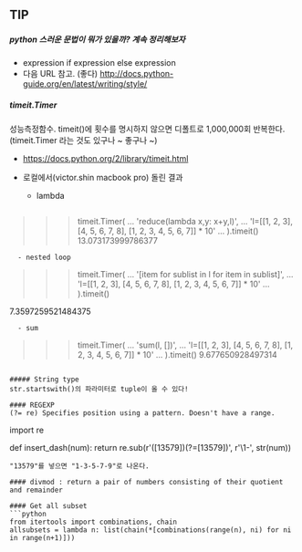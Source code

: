 ## TIP
##### python 스러운 문법이 뭐가 있을까? 계속 정리해보자
- expression if expression else expression
- 다음 URL 참고. (좋다)
http://docs.python-guide.org/en/latest/writing/style/

##### timeit.Timer
성능측정함수. timeit()에 횟수를 명시하지 않으면 디폴트로 1,000,000회 반복한다.
(timeit.Timer 라는 것도 있구나 ~ 좋구나 ~)
- https://docs.python.org/2/library/timeit.html

- 로컬에서(victor.shin macbook pro) 돌린 결과
  - lambda
  ```
>>> timeit.Timer(
...         'reduce(lambda x,y: x+y,l)',
...         'l=[[1, 2, 3], [4, 5, 6, 7, 8], [1, 2, 3, 4, 5, 6, 7]] * 10'
...     ).timeit()
13.073173999786377
```
  - nested loop
  ```
>>> timeit.Timer(
...         '[item for sublist in l for item in sublist]',
...         'l=[[1, 2, 3], [4, 5, 6, 7, 8], [1, 2, 3, 4, 5, 6, 7]] * 10'
...     ).timeit()

7.3597259521484375
```
  - sum
  ```
>>> timeit.Timer(
...         'sum(l, [])',
...         'l=[[1, 2, 3], [4, 5, 6, 7, 8], [1, 2, 3, 4, 5, 6, 7]] * 10'
...     ).timeit()
9.677650928497314
```

##### String type
str.startswith()의 파라미터로 tuple이 올 수 있다! 

#### REGEXP
(?= re)	Specifies position using a pattern. Doesn't have a range.
```
import re

def insert_dash(num):
    return re.sub(r'([13579])(?=[13579])', r'\1-', str(num))
```
"13579"를 넣으면 "1-3-5-7-9"로 나온다.

#### divmod : return a pair of numbers consisting of their quotient and remainder

#### Get all subset
```python
from itertools import combinations, chain
allsubsets = lambda n: list(chain(*[combinations(range(n), ni) for ni in range(n+1)]))
```
